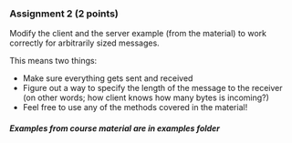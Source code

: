 ### Assignment 2 (2 points)

<p>Modify the client and the server example (from the material) to work correctly for arbitrarily sized messages.</p>

This means two things:
<ul>
<li>Make sure everything gets sent and received</li>
<li>Figure out a way to specify the length of the message to the receiver (on other words; how client knows how many bytes is incoming?)</li>
<li>Feel free to use any of the methods covered in the material!</li>
</ul>

##### Examples from course material are in examples folder
